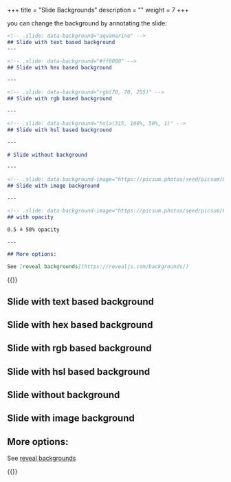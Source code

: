 +++
title = "Slide Backgrounds"
description = ""
weight = 7
+++

you can change the background by annotating the slide:

```md
<!-- .slide: data-background="aquamarine" -->
## Slide with text based background
---

<!-- .slide: data-background="#ff0000" -->
## Slide with hex based background

---

<!-- .slide: data-background="rgb(70, 70, 255)" -->
## Slide with rgb based background

---

<!-- .slide: data-background="hsla(315, 100%, 50%, 1)" -->
## Slide with hsl based background

---

# Slide without background

---

<!-- .slide: data-background-image="https://picsum.photos/seed/picsum/800/600" -->
## Slide with image background

---

<!-- .slide: data-background-image="https://picsum.photos/seed/picsum/800/600" data-background-opacity="0.5" -->
## with opacity

0.5 ≙ 50% opacity

---

## More options:

See [reveal backgrounds](https://revealjs.com/backgrounds/)
```

{{<revealhtml theme="black" progress="true" controls="true">}}

<section data-background="aquamarine" class="has-light-background present">
<h2 id="slide-with-text-based-background">Slide with text based background</h2>
</section>

<section data-background="#ff0000" class="has-dark-background">
<h2 id="slide-with-hex-based-background">Slide with hex based background</h2>
</section>

<section data-background="rgb(70, 70, 255)" class="has-dark-background">
<h2 id="slide-with-rgb-based-background">Slide with rgb based background</h2>
</section>

<section data-background="hsla(315, 100%, 50%, 1)" class="has-dark-background">
<h2 id="slide-with-hsl-based-background">Slide with hsl based background</h2>
</section>

<section><h1 id="slide-without-background">Slide without background</h1>
</section>

<section data-background-image="https://picsum.photos/seed/picsum/800/600">
<h2 id="slide-with-image-background">Slide with image background</h2>
</section>

<section><h2 id="more-options">More options:</h2>
<p>See <a href="https://revealjs.com/backgrounds/">reveal backgrounds</a></p>
</section>


{{</revealhtml>}}


